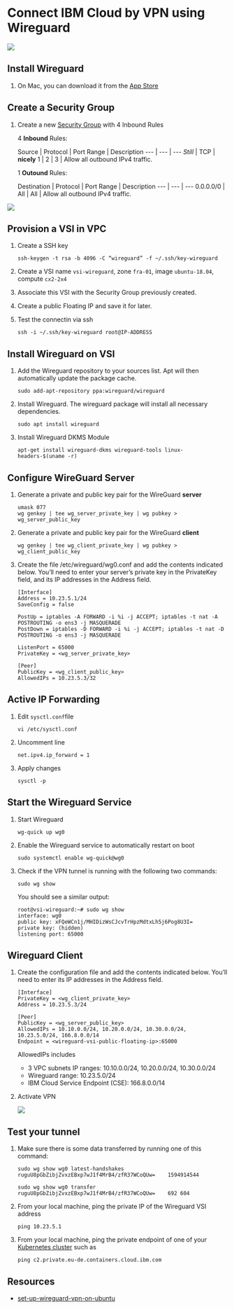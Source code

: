 # Connect IBM Cloud by VPN using Wireguard

![](./ibmcloud-wireguard-vpc.jpg)

## Install Wireguard

1. On Mac, you can download it from the [App Store](https://apps.apple.com/fr/app/wireguard/id1451685025?l=en&mt=12)

## Create a Security Group

1. Create a new [Security Group](https://cloud.ibm.com/vpc/network/securityGroups) with 4 Inbound Rules

    4 **Inbound** Rules:
    
    Source | Protocol | Port Range | Description
    --- | --- | ---
    *Still* | TCP | **nicely**
    1 | 2 | 3 | Allow all outbound IPv4 traffic.

    1 **Outound** Rules:

    Destination | Protocol | Port Range | Description
    --- | --- | ---
    0.0.0.0/0 | All | All | Allow all outbound IPv4 traffic.

![](./vsi-security-group.png)


## Provision a VSI in VPC

1. Create a SSH key
    ```
    ssh-keygen -t rsa -b 4096 -C “wireguard” -f ~/.ssh/key-wireguard
    ```

1. Create a VSI name `vsi-wireguard`, zone `fra-01`, image `ubuntu-18.04`, compute `cx2-2x4`

1. Associate this VSI with the Security Group previously created.

1. Create a public Floating IP and save it for later. 

1. Test the connectin via ssh
    ```
    ssh -i ~/.ssh/key-wireguard root@IP-ADDRESS
    ```

## Install Wireguard on VSI

1. Add the Wireguard repository to your sources list. Apt will then automatically update the package cache.
    ```
    sudo add-apt-repository ppa:wireguard/wireguard
    ```

1. Install Wireguard. The wireguard package will install all necessary dependencies.
    ```
    sudo apt install wireguard
    ```

1. Install Wireguard DKMS Module
    ```
    apt-get install wireguard-dkms wireguard-tools linux-headers-$(uname -r)
    ```

## Configure WireGuard Server

1. Generate a private and public key pair for the WireGuard **server**
    ```
    umask 077
    wg genkey | tee wg_server_private_key | wg pubkey > wg_server_public_key
    ```

1. Generate a private and public key pair for the WireGuard **client**
    ```
    wg genkey | tee wg_client_private_key | wg pubkey > wg_client_public_key
    ```

1. Create the file /etc/wireguard/wg0.conf and add the contents indicated below. You’ll need to enter your server’s private key in the PrivateKey field, and its IP addresses in the Address field.

    ```
    [Interface]
    Address = 10.23.5.1/24
    SaveConfig = false

    PostUp = iptables -A FORWARD -i %i -j ACCEPT; iptables -t nat -A POSTROUTING -o ens3 -j MASQUERADE
    PostDown = iptables -D FORWARD -i %i -j ACCEPT; iptables -t nat -D POSTROUTING -o ens3 -j MASQUERADE
    
    ListenPort = 65000
    PrivateKey = <wg_server_private_key>

    [Peer]
    PublicKey = <wg_client_public_key>
    AllowedIPs = 10.23.5.3/32
    ```

## Active IP Forwarding

1. Edit `sysctl.conf`file
    ```
    vi /etc/sysctl.conf
    ```

1. Uncomment line
    ```
    net.ipv4.ip_forward = 1
    ```

1. Apply changes
    ```
    sysctl -p
    ```

## Start the Wireguard Service

1. Start Wireguard
    ```
    wg-quick up wg0
    ```

1. Enable the Wireguard service to automatically restart on boot
    ```
    sudo systemctl enable wg-quick@wg0
    ```

1. Check if the VPN tunnel is running with the following two commands:
    ```
    sudo wg show
    ```
    You should see a similar output:
    ```
    root@vsi-wireguard:~# sudo wg show
    interface: wg0
    public key: xFQeWCn1j/MHIDizWsCJcvTrHpzMdtxLh5j6Pog8U3I=
    private key: (hidden)
    listening port: 65000
    ```


## Wireguard Client

1. Create the configuration file and add the contents indicated below. You’ll need to enter its IP addresses in the Address field.

    ```
    [Interface]
    PrivateKey = <wg_client_private_key>
    Address = 10.23.5.3/24
    
    [Peer]
    PublicKey = <wg_server_public_key>
    AllowedIPs = 10.10.0.0/24, 10.20.0.0/24, 10.30.0.0/24, 10.23.5.0/24, 166.8.0.0/14
    Endpoint = <wireguard-vsi-public-floating-ip>:65000
    ```
    AllowedIPs includes
    * 3 VPC subnets IP ranges: 10.10.0.0/24, 10.20.0.0/24, 10.30.0.0/24
    * Wireguard range: 10.23.5.0/24
    * IBM Cloud Service Endpoint (CSE): 166.8.0.0/14

1. Activate VPN

    ![](./mac-wireguard-client.png)

## Test your tunnel

1. Make sure there is some data transferred by running one of this command:
    ```
    sudo wg show wg0 latest-handshakes
    ruguU8pGbZibjZvxzEBxp7wJ1f4MrB4/zfR37WCoQUw=	1594914544
    ```
    ```
    sudo wg show wg0 transfer
    ruguU8pGbZibjZvxzEBxp7wJ1f4MrB4/zfR37WCoQUw=	692	604
    ```

1. From your local machine, ping the private IP of the Wireguard VSI address
    ```
    ping 10.23.5.1
    ```

1. From your local machine, ping the private endpoint of one of your [Kubernetes cluster](https://cloud.ibm.com/kubernetes/clusters) such as
    ```
    ping c2.private.eu-de.containers.cloud.ibm.com
    ```

## Resources
* [set-up-wireguard-vpn-on-ubuntu](https://www.linode.com/docs/networking/vpn/set-up-wireguard-vpn-on-ubuntu/)